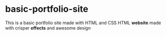 # basic-portfolio-site
This is a basic portfolio site made with HTML and CSS 
HTML **website** made with crisper **effects** and awesome design 
